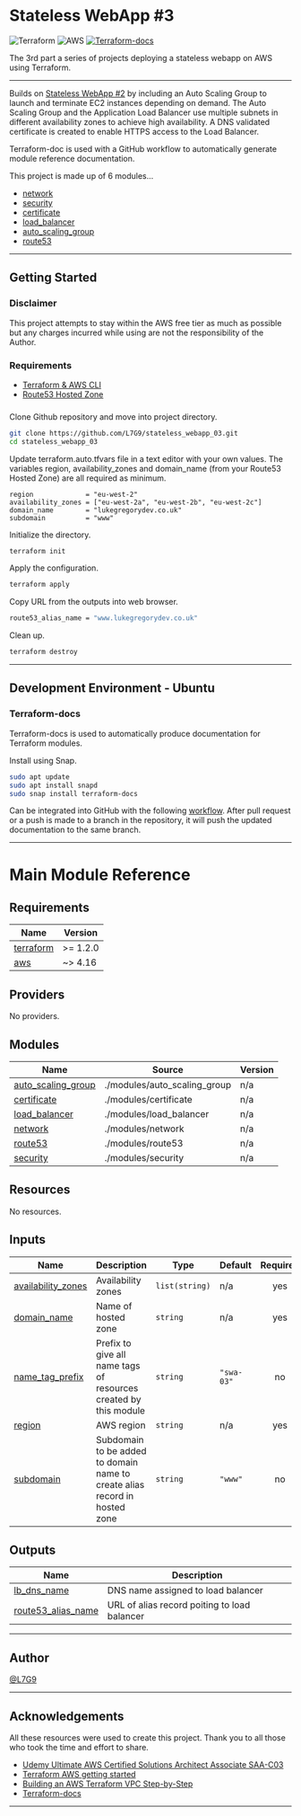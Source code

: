 # Stateless WebApp #3

![Terraform](https://img.shields.io/badge/terraform-%235835CC.svg?style=for-the-badge&logo=terraform&logoColor=white) ![AWS](https://img.shields.io/badge/AWS-%23FF9900.svg?style=for-the-badge&logo=amazon-aws&logoColor=white) [![Terraform-docs](https://github.com/L7G9/stateless_webapp_03/actions/workflows/documentation.yml/badge.svg)](https://github.com/L7G9/stateless_webapp_03/actions/workflows/documentation.yml)

The 3rd part a series of projects deploying a stateless webapp on AWS using Terraform.

---

Builds on [Stateless WebApp #2](https://github.com/L7G9/stateless_webapp_02) by including an Auto Scaling Group to launch and terminate EC2 instances depending on demand.  The Auto Scaling Group and the Application Load Balancer use multiple subnets in different availability zones to achieve high availability.  A DNS validated certificate is created to enable HTTPS access to the Load Balancer.

Terraform-doc is used with a GitHub workflow to automatically generate module reference documentation.

This project is made up of 6 modules...
- [network](https://github.com/L7G9/stateless_webapp_03/tree/main/modules/network/README.md)
- [security](https://github.com/L7G9/stateless_webapp_03/tree/main/modules/security/README.md)
- [certificate](https://github.com/L7G9/stateless_webapp_03/tree/main/modules/certificate)
- [load_balancer](https://github.com/L7G9/stateless_webapp_03/tree/main/modules/load_balancer)
- [auto_scaling_group](https://github.com/L7G9/stateless_webapp_03/tree/main/modules/auto_scaling_group)
- [route53](https://github.com/L7G9/stateless_webapp_03/tree/main/modules/route53)

---

## Getting Started

### Disclaimer
This project attempts to stay within the AWS free tier as much as possible but any charges incurred while using are not the responsibility of the Author.

### Requirements
- [Terraform & AWS CLI](https://developer.hashicorp.com/terraform/tutorials/aws-get-started/aws-build)
- [Route53 Hosted Zone](https://docs.aws.amazon.com/Route53/latest/DeveloperGuide/CreatingHostedZone.html)

###

Clone Github repository and move into project directory.
```bash
git clone https://github.com/L7G9/stateless_webapp_03.git
cd stateless_webapp_03
```

Update terraform.auto.tfvars file in a text editor with your own values.  The variables region, availability_zones and domain_name (from your Route53 Hosted Zone) are all required as minimum.
```
region             = "eu-west-2"
availability_zones = ["eu-west-2a", "eu-west-2b", "eu-west-2c"]
domain_name        = "lukegregorydev.co.uk"
subdomain          = "www"
```

Initialize the directory.
```bash
terraform init
```

Apply the configuration.
```bash
terraform apply
```

Copy URL from the outputs into web browser.
```bash
route53_alias_name = "www.lukegregorydev.co.uk"
```

Clean up.
```bash
terraform destroy
```

---

## Development Environment - Ubuntu

### Terraform-docs
Terraform-docs is used to automatically produce documentation for Terraform modules.

Install using Snap.
```bash
sudo apt update
sudo apt install snapd
sudo snap install terraform-docs
```

Can be integrated into GitHub with the following [workflow]().  After pull request or a push is made to a branch in the repository, it will push the updated documentation to the same branch.

---

# Main Module Reference

<!-- BEGIN_TF_DOCS -->
## Requirements

| Name | Version |
|------|---------|
| <a name="requirement_terraform"></a> [terraform](#requirement\_terraform) | >= 1.2.0 |
| <a name="requirement_aws"></a> [aws](#requirement\_aws) | ~> 4.16 |

## Providers

No providers.

## Modules

| Name | Source | Version |
|------|--------|---------|
| <a name="module_auto_scaling_group"></a> [auto\_scaling\_group](#module\_auto\_scaling\_group) | ./modules/auto_scaling_group | n/a |
| <a name="module_certificate"></a> [certificate](#module\_certificate) | ./modules/certificate | n/a |
| <a name="module_load_balancer"></a> [load\_balancer](#module\_load\_balancer) | ./modules/load_balancer | n/a |
| <a name="module_network"></a> [network](#module\_network) | ./modules/network | n/a |
| <a name="module_route53"></a> [route53](#module\_route53) | ./modules/route53 | n/a |
| <a name="module_security"></a> [security](#module\_security) | ./modules/security | n/a |

## Resources

No resources.

## Inputs

| Name | Description | Type | Default | Required |
|------|-------------|------|---------|:--------:|
| <a name="input_availability_zones"></a> [availability\_zones](#input\_availability\_zones) | Availability zones | `list(string)` | n/a | yes |
| <a name="input_domain_name"></a> [domain\_name](#input\_domain\_name) | Name of hosted zone | `string` | n/a | yes |
| <a name="input_name_tag_prefix"></a> [name\_tag\_prefix](#input\_name\_tag\_prefix) | Prefix to give all name tags of resources created by this module | `string` | `"swa-03"` | no |
| <a name="input_region"></a> [region](#input\_region) | AWS region | `string` | n/a | yes |
| <a name="input_subdomain"></a> [subdomain](#input\_subdomain) | Subdomain to be added to domain name to create alias record in hosted zone | `string` | `"www"` | no |

## Outputs

| Name | Description |
|------|-------------|
| <a name="output_lb_dns_name"></a> [lb\_dns\_name](#output\_lb\_dns\_name) | DNS name assigned to load balancer |
| <a name="output_route53_alias_name"></a> [route53\_alias\_name](#output\_route53\_alias\_name) | URL of alias record poiting to load balancer |
<!-- END_TF_DOCS -->

---

## Author
[@L7G9](https://www.github.com/L7G9)

---

## Acknowledgements
All these resources were used to create this project.  Thank you to all those who took the time and effort to share.
- [Udemy Ultimate AWS Certified Solutions Architect Associate SAA-C03](https://www.udemy.com/course/aws-certified-solutions-architect-associate-saa-c03/)
- [Terraform AWS getting started](https://developer.hashicorp.com/terraform/tutorials/aws-get-started/aws-build)
- [Building an AWS Terraform VPC Step-by-Step](https://adamtheautomator.com/terraform-vpc/)
- [Terraform-docs](https://terraform-docs.io/)

---
